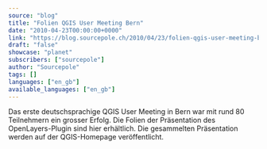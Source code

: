 ```yaml
---
source: "blog"
title: "Folien QGIS User Meeting Bern"
date: "2010-04-23T00:00:00+0000"
link: "https://blog.sourcepole.ch/2010/04/23/folien-qgis-user-meeting-bern/"
draft: "false"
showcase: "planet"
subscribers: ["sourcepole"]
author: "Sourcepole"
tags: []
languages: ["en_gb"]
available_languages: ["en_gb"]
---
```


Das erste deutschsprachige QGIS User Meeting in Bern war mit rund 80 Teilnehmern ein grosser Erfolg.
Die Folien der Präsentation des OpenLayers-Plugin sind hier erhältlich.
Die gesammelten Präsentation werden auf der QGIS-Homepage veröffentlicht.
